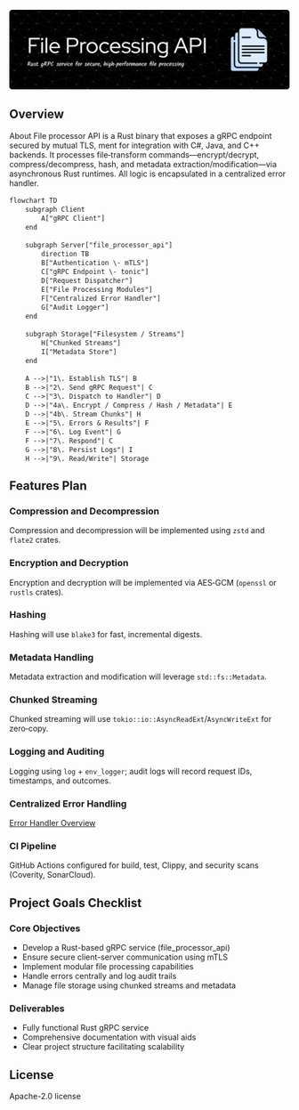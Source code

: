 

![File processor api](/documentation/images/README-header-image.png)


## Overview
About
File processor API is a Rust binary that exposes a gRPC endpoint secured by mutual TLS, ment for integration with C#, Java, and C++ backends. It processes file‑transform commands—encrypt/decrypt, compress/decompress, hash, and metadata extraction/modification—via asynchronous Rust runtimes. All logic is encapsulated in a centralized error handler.

```mermaid
flowchart TD
    subgraph Client
        A["gRPC Client"]
    end

    subgraph Server["file_processor_api"]
        direction TB
        B["Authentication \- mTLS"]
        C["gRPC Endpoint \- tonic"]
        D["Request Dispatcher"]
        E["File Processing Modules"]
        F["Centralized Error Handler"]
        G["Audit Logger"]
    end

    subgraph Storage["Filesystem / Streams"]
        H["Chunked Streams"]
        I["Metadata Store"]
    end

    A -->|"1\. Establish TLS"| B
    B -->|"2\. Send gRPC Request"| C
    C -->|"3\. Dispatch to Handler"| D
    D -->|"4a\. Encrypt / Compress / Hash / Metadata"| E
    D -->|"4b\. Stream Chunks"| H
    E -->|"5\. Errors & Results"| F
    F -->|"6\. Log Event"| G
    F -->|"7\. Respond"| C
    G -->|"8\. Persist Logs"| I
    H -->|"9\. Read/Write"| Storage

```

## Features Plan
### Compression and Decompression
Compression and decompression will be implemented using `zstd` and `flate2` crates.

### Encryption and Decryption
Encryption and decryption will be implemented via AES‑GCM (`openssl` or `rustls` crates).

### Hashing
Hashing will use `blake3` for fast, incremental digests.

### Metadata Handling
Metadata extraction and modification will leverage `std::fs::Metadata`.

### Chunked Streaming
Chunked streaming will use `tokio::io::AsyncReadExt`/`AsyncWriteExt` for zero‑copy.

### Logging and Auditing
Logging using `log` + `env_logger`; audit logs will record request IDs, timestamps, and outcomes.

### Centralized Error Handling
[Error Handler Overview](documentation/ErrorHandler.md)

### CI Pipeline
GitHub Actions configured for build, test, Clippy, and security scans (Coverity, SonarCloud).

## Project Goals Checklist
### Core Objectives
- Develop a Rust-based gRPC service (file_processor_api)
- Ensure secure client-server communication using mTLS 
- Implement modular file processing capabilities 
- Handle errors centrally and log audit trails 
- Manage file storage using chunked streams and metadata

### Deliverables
- Fully functional Rust gRPC service 
- Comprehensive documentation with visual aids 
- Clear project structure facilitating scalability

## License
Apache-2.0 license
